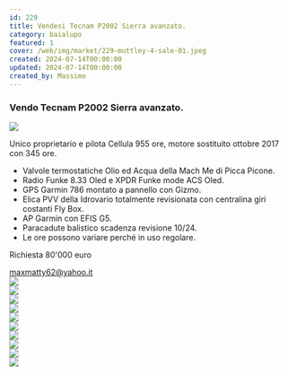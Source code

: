 ```yaml
---
id: 229
title: Vendesi Tecnam P2002 Sierra avanzato.
category: baialupo
featured: 1
cover: /web/img/market/229-muttley-4-sale-01.jpeg
created: 2024-07-14T00:00:00
updated: 2024-07-14T00:00:00
created_by: Massimo
---
```


<h3>Vendo Tecnam P2002 Sierra avanzato.</h3>
<div class="grid grid-cols-1 sm:grid-cols-2 gap-2">
    <div class="sm:col-span-2">
        <a href="/web/img/market/229-muttley-4-sale-01.jpeg" target="_blank">
            <img src="/web/img/market/229-muttley-4-sale-01.jpeg" class="sm:h-[250px] w-full object-cover" />
        </a>
    </div>
    <div class="col-span-2">
        <p>Unico proprietario e pilota <span class="font-semibold text-orange-500">Cellula 955 ore</span>, motore sostituito <span class="font-semibold text-orange-500">ottobre 2017 con 345 ore</span>.</p>
        <ul class="my-1 list-disc pl-4">
            <li>Valvole termostatiche Olio ed Acqua della Mach Me di Picca Picone.</li>
            <li>Radio Funke 8.33 Oled e XPDR Funke mode ACS Oled.</li>
            <li>GPS Garmin 786 montato a pannello con Gizmo.</li>
            <li>Elica PVV della Idrovario totalmente revisionata con centralina giri costanti Fly Box.</li>
            <li>AP Garmin con EFIS G5.</li>
            <li>Paracadute balistico scadenza revisione 10/24.</li>
            <li>Le ore possono variare perché in uso regolare.<br /></li>
        </ul>
        <p  class="font-semibold">Richiesta 80'000 euro<br /></p>
        <a href="mailto:maxmatty62@yahoo.it"  class="font-semibold text-orange-500">maxmatty62@yahoo.it</a>
    </div>
    <div><a href="/web/img/market/229-muttley-4-sale-02.jpeg" target="_blank"><img src="/web/img/market/229-muttley-4-sale-02.jpeg" class="w-full h-full object-cover" /></a></div>
    <div><a href="/web/img/market/229-muttley-4-sale-03.jpeg" target="_blank"><img src="/web/img/market/229-muttley-4-sale-03.jpeg" class="w-full h-full object-cover" /></a></div>
    <div><a href="/web/img/market/229-muttley-4-sale-04.jpeg" target="_blank"><img src="/web/img/market/229-muttley-4-sale-04.jpeg" class="w-full h-full object-cover" /></a></div>
    <div><a href="/web/img/market/229-muttley-4-sale-05.jpeg" target="_blank"><img src="/web/img/market/229-muttley-4-sale-05.jpeg" class="w-full h-full object-cover" /></a></div>
    <div><a href="/web/img/market/229-muttley-4-sale-06.jpeg" target="_blank"><img src="/web/img/market/229-muttley-4-sale-06.jpeg" class="w-full h-full object-cover" /></a></div>
    <div><a href="/web/img/market/229-muttley-4-sale-07.jpeg" target="_blank"><img src="/web/img/market/229-muttley-4-sale-07.jpeg" class="w-full h-full object-cover" /></a></div>
    <div><a href="/web/img/market/229-muttley-4-sale-08.jpeg" target="_blank"><img src="/web/img/market/229-muttley-4-sale-08.jpeg" class="w-full h-full object-cover" /></a></div>
    <div><a href="/web/img/market/229-muttley-4-sale-09.jpeg" target="_blank"><img src="/web/img/market/229-muttley-4-sale-09.jpeg" class="w-full h-full object-cover" /></a></div>
    <div><a href="/web/img/market/229-muttley-4-sale-10.jpeg" target="_blank"><img src="/web/img/market/229-muttley-4-sale-10.jpeg" class="w-full h-full object-cover" /></a></div>
    <div><a href="/web/img/market/229-muttley-4-sale-11.jpeg" target="_blank"><img src="/web/img/market/229-muttley-4-sale-11.jpeg" class="w-full h-full object-cover" /></a></div>
</div>
